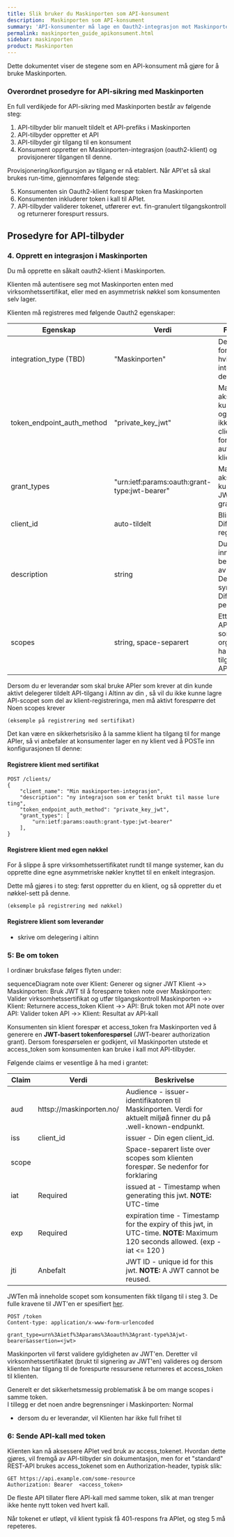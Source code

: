 ```yaml
---
title: Slik bruker du Maskinporten som API-konsument
description:  Maskinporten som API-konsument
summary: 'API-konsumenter må lage en Oauth2-integrasjon mot Maskinporten og så videreføre/provisjonere en tildelt API-tilgang til denne integrasjonen.'
permalink: maskinporten_guide_apikonsument.html
sidebar: maskinporten
product: Maskinporten
---
```


Dette dokumentet viser de stegene som en API-konsument må gjøre for å bruke Maskinporten.


### Overordnet prosedyre for API-sikring med Maskinporten

En full verdikjede for API-sikring med Maskinporten består av følgende steg:

1. API-tilbyder blir manuelt tildelt et API-prefiks i Maskinporten
2. API-tilbyder oppretter et API
3. API-tilbyder gir tilgang til en konsument
4. Konsument oppretter en Maskinporten-integrasjon (oauth2-klient) og provisjonerer tilgangen til denne.

Provisjonering/konfigursjon av tilgang er nå etablert.  Når API'et så skal brukes run-time, gjennomføres følgende steg:

5. Konsumenten sin Oauth2-klient forespør token fra Maskinporten
6. Konsumenten inkluderer token i kall til APIet.
7. API-tilbyder validerer tokenet, utførerer evt. fin-granulert tilgangskontroll og returnerer forespurt ressurs.


## Prosedyre for API-tilbyder



### 4. Opprett en integrasjon i Maskinporten

Du må opprette en såkalt oauth2-klient i Maskinporten.

Klienten må autentisere seg mot Maskinporten enten med virksomhetssertifikat, eller med en  asymmetrisk nøkkel som konsumenten selv lager.

Klienten må registreres med følgende Oauth2 egenskaper:

| Egenskap   | Verdi   |   Forklaring |
|-|-|-|
|integration_type (TBD)   | "Maskinporten"   |  Dette feltet forteller Difi hvilken integrasjon dette er.   |
| token_endpoint_auth_method  | "private_key_jwt"  | Maskinporten aksepterer kun sertifikat og nøkler, og ikke client_secret for å autentisere klienter |
| grant_types   | "urn:ietf:params:oauth:grant-type:jwt-bearer"  | Maskinporten aksepterer kun signerte JWTer som grants.  |
| client_id  | auto-tildelt  | Blir satt at Difi ved registrering  |
| description  |  string | Du må skrive inn en god beskrivelse av tjenesten. Denne blir synlig for Difis personell,  |
| scopes | string, space-separert | Ett eller flere API/scopes som din organisasjon har fått tildelt tilgang til av API-tilbyder.


Dersom du er leverandør som skal bruke APIer som krever at din kunde aktivt delegerer tildelt API-tilgang i Altinn av din , så vil du ikke kunne lagre API-scopet som del av klient-registreringa, men må aktivt forespørre det
Noen scopes krever


```
(eksemple på registrering med sertifikat)
```
Det kan være en sikkerhetsrisiko  å la samme klient ha tilgang til for mange APIer, så vi anbefaler at konsumenter lager en ny klient ved å POSTe inn konfigurasjonen til denne:
#### Registrere klient med sertifikat
```
POST /clients/
{
    "client_name": "Min maskinporten-integrasjon",
    "description": "ny integrajson som er tenkt brukt til masse lure ting",
    "token_endpoint_auth_method": "private_key_jwt",
    "grant_types": [
        "urn:ietf:params:oauth:grant-type:jwt-bearer"
    ],
}

```
#### Registrere klient med egen nøkkel
For å slippe å spre virksomhetssertifikatet rundt til mange systemer, kan du opprette dine egne asymmetriske nøkler knyttet til en enkelt integrasjon.

Dette må gjøres i to steg: først oppretter du en klient, og så oppretter du et nøkkel-sett på denne.
```
(eksemple på registrering med nøkkel)
```

#### Registrere klient som leverandør

- skrive om delegering i altinn

### 5: Be om token


I ordinær bruksfase følges flyten under:

<div class="mermaid">
sequenceDiagram
  note over Klient:  Generer og signer JWT
  Klient ->> Maskinporten: Bruk JWT til å forespørre token
  note over Maskinporten: Valider virksomhetssertifikat og utfør tilgangskontroll
  Maskinporten ->> Klient: Returnere access_token
  Klient ->> API: Bruk token mot API
  note over API: Valider token
  API ->> Klient: Resultat av API-kall

</div>

Konsumenten sin klient forespør et access_token fra Maskinporten ved å generere en **JWT-basert tokenforespørsel** (JWT-bearer authorization grant). Dersom forespørselen er godkjent, vil Maskinporten utstede et access_token som konsumenten kan bruke i kall mot API-tilbyder.


Følgende claims er vesentlige å ha med i grantet:


| Claim  |  Verdi | Beskrivelse  |
| --- | --- |--- |
|aud| httsp://maskinporten.no/ | Audience - issuer-identifikatoren til  Maskinporten. Verdi for aktuelt miljøå finner du på .well-known-endpunkt. |
|iss| client_id |issuer - Din egen client_id.  |
|scope| <string>| Space-separert liste over scopes som klienten forespør. Se nedenfor for forklaring |
|iat| Required| issued at - Timestamp when generating this jwt.  **NOTE:** UTC-time|
|exp| Required| expiration time - Timestamp for the expiry of this jwt,  in UTC-time. **NOTE:** Maximum 120 seconds allowed. (exp - iat <= 120 )|
|jti|Anbefalt | JWT ID - unique id for this jwt. **NOTE:** A JWT cannot be reused.

JWTen må inneholde scopet som konsumenten fikk tilgang til i steg 3.  De fulle kravene til JWT'en er spesifiert [her](oidc_auth_server-to-server-oauth2.html#grant).


```
POST /token
Content-type: application/x-www-form-urlencoded

grant_type=urn%3Aietf%3Aparams%3Aoauth%3Agrant-type%3Ajwt-bearer&assertion=<jwt>
```
Maskinporten vil først validere gyldigheten av JWT'en. Deretter vil virksomhetssertifikatet (brukt til signering av JWT'en) valideres og dersom klienten har tilgang til de forespurte ressursene returneres et access_token til klienten.




Generelt er det sikkerhetsmessig problematisk å be om mange scopes i samme token.  
I tillegg er det noen andre begrensninger i Maskinporten:
Normal
- dersom du er leverandør, vil
Klienten har ikke full frihet til

### 6: Sende API-kall med token

Klienten kan nå aksessere APIet ved bruk av access_tokenet.  Hvordan dette gjøres, vil fremgå av API-tilbyder sin dokumentasjon, men for et "standard" REST-API brukes access_tokenet som en Authorization-header, typisk slik:

```
GET https://api.example.com/some-resource
Authorization: Bearer  <access_token>
```
De fleste API tillater flere API-kall med samme token, slik at man trenger ikke hente nytt token ved hvert kall.

Når tokenet er utløpt, vil klient typisk få 401-respons fra APIet, og steg 5 må repeteres.
